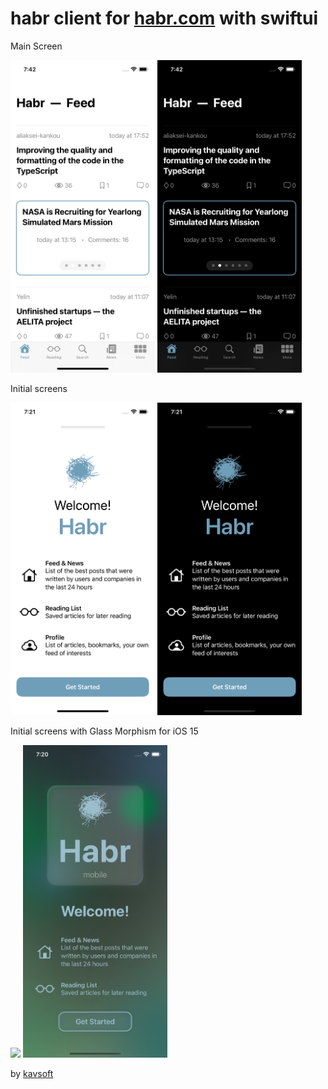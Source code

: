 # habr client for <a href="https://habr.com/">habr.com</a> with swiftui

Main Screen
<p float="left">
  <img src="https://raw.githubusercontent.com/AnthonyJustt/habr-swiftui/main/main-screen.png" height="500 /">
  <img src="https://raw.githubusercontent.com/AnthonyJustt/habr-swiftui/main/main-screen-dark.png" height="500" />
</p>

Initial screens
<p float="left">
  <img src="https://raw.githubusercontent.com/AnthonyJustt/habr-swiftui/main/initial-screen.png" height="500 /">
  <img src="https://raw.githubusercontent.com/AnthonyJustt/habr-swiftui/main/initial-screen-dark.png" height="500" />
</p>

Initial screens with Glass Morphism for iOS 15
<p float="left">
  <img src="https://raw.githubusercontent.com/AnthonyJustt/habr-swiftui/main/initial-glassmorphism-screen.png" height="500 /">
  <img src="https://raw.githubusercontent.com/AnthonyJustt/habr-swiftui/main/initial-screen-glassmorphism-dark.png" height="500" />
</p>
by <a href="https://www.youtube.com/watch?v=LbpGjAJRhLM" target="_blank">kavsoft</a>
